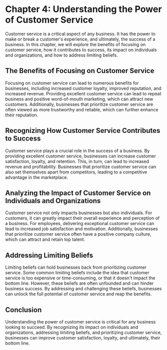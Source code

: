 Chapter 4: Understanding the Power of Customer Service
======================================================

Customer service is a critical aspect of any business. It has the power to make or break a customer's experience, and ultimately, the success of a business. In this chapter, we will explore the benefits of focusing on customer service, how it contributes to success, its impact on individuals and organizations, and how to address limiting beliefs.

The Benefits of Focusing on Customer Service
--------------------------------------------

Focusing on customer service can lead to numerous benefits for businesses, including increased customer loyalty, improved reputation, and increased revenue. Providing excellent customer service can lead to repeat business and positive word-of-mouth marketing, which can attract new customers. Additionally, businesses that prioritize customer service are often viewed as more trustworthy and reliable, which can further enhance their reputation.

Recognizing How Customer Service Contributes to Success
-------------------------------------------------------

Customer service plays a crucial role in the success of a business. By providing excellent customer service, businesses can increase customer satisfaction, loyalty, and retention. This, in turn, can lead to increased revenue and profitability. Businesses that prioritize customer service can also set themselves apart from competitors, leading to a competitive advantage in the marketplace.

Analyzing the Impact of Customer Service on Individuals and Organizations
-------------------------------------------------------------------------

Customer service not only impacts businesses but also individuals. For customers, it can greatly impact their overall experience and perception of a business. For employees, delivering exceptional customer service can lead to increased job satisfaction and motivation. Additionally, businesses that prioritize customer service often have a positive company culture, which can attract and retain top talent.

Addressing Limiting Beliefs
---------------------------

Limiting beliefs can hold businesses back from prioritizing customer service. Some common limiting beliefs include the idea that customer service is too expensive or time-consuming, or that it doesn't impact the bottom line. However, these beliefs are often unfounded and can hinder business success. By addressing and challenging these beliefs, businesses can unlock the full potential of customer service and reap the benefits.

Conclusion
----------

Understanding the power of customer service is critical for any business looking to succeed. By recognizing its impact on individuals and organizations, addressing limiting beliefs, and prioritizing customer service, businesses can improve customer satisfaction, loyalty, and ultimately, their bottom line.
